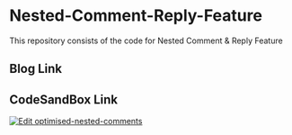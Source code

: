 # Nested-Comment-Reply-Feature
This repository consists of the code for Nested Comment & Reply Feature

## Blog Link

## CodeSandBox Link
[![Edit optimised-nested-comments](https://codesandbox.io/static/img/play-codesandbox.svg)](https://codesandbox.io/s/optimised-nested-comments-4cqcbx?fontsize=14&hidenavigation=1&theme=dark)
